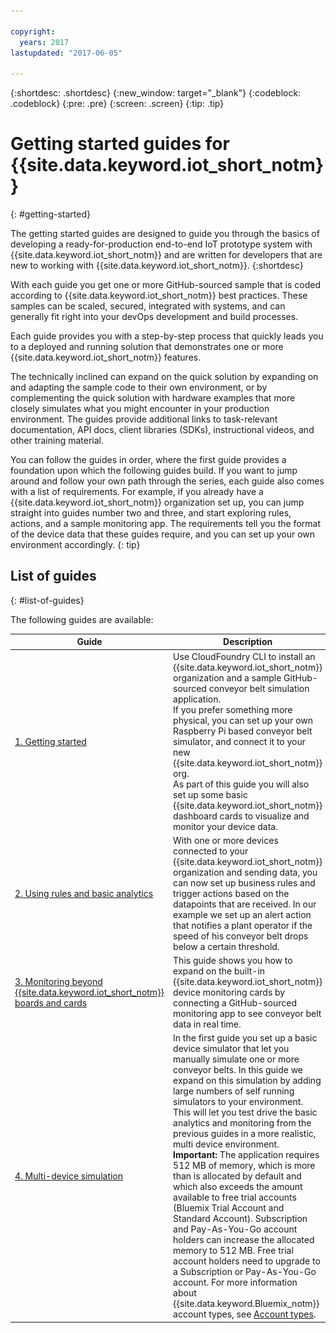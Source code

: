 ```yaml
---

copyright:
  years: 2017
lastupdated: "2017-06-05"

---
```


{:shortdesc: .shortdesc}
{:new_window: target="\_blank"}
{:codeblock: .codeblock}
{:pre: .pre}
{:screen: .screen}
{:tip: .tip}


# Getting started guides for {{site.data.keyword.iot_short_notm}}
{: #getting-started}

The getting started guides are designed to guide you through the basics of developing a ready-for-production end-to-end IoT prototype system with {{site.data.keyword.iot_short_notm}} and are written for developers that are new to working with {{site.data.keyword.iot_short_notm}}.
{:shortdesc}

With each guide you get one or more GitHub-sourced sample that is coded according to {{site.data.keyword.iot_short_notm}} best practices. These samples can be scaled, secured, integrated with systems, and can generally fit right into your devOps development and build processes.

Each guide provides you with a step-by-step process that quickly leads you to a deployed and running solution that demonstrates one or more {{site.data.keyword.iot_short_notm}} features.

The technically inclined can expand on the quick solution by expanding on and adapting the sample code to their own environment, or by complementing the quick solution with hardware examples that more closely simulates what you might encounter in your production environment. The guides provide additional links to task-relevant documentation, API docs, client libraries (SDKs), instructional videos, and other training material.

You can follow the guides in order, where the first guide provides a foundation upon which the following guides build. If you want to jump around and follow your own path through the series, each guide also comes with a list of requirements. For example, if you already have a {{site.data.keyword.iot_short_notm}} organization set up, you can jump straight into guides number two and three, and start exploring rules, actions, and a sample monitoring app. The requirements tell you the format of the device data that these guides require, and you can set up your own environment accordingly.
{: tip}

## List of guides
{: #list-of-guides}  

The following guides are available:

| Guide | Description | Screenshot |   
| ----- | ---- | --- |  
| [1. Getting started](getting-started-iot-conveyor.html) | Use CloudFoundry CLI to install an {{site.data.keyword.iot_short_notm}} organization and a sample GitHub-sourced conveyor belt simulation application. </br> If you prefer something more physical, you can set up your own Raspberry Pi based conveyor belt simulator, and connect it to your new {{site.data.keyword.iot_short_notm}} org. </br> As part of this guide you will also set up some basic {{site.data.keyword.iot_short_notm}} dashboard cards to visualize and monitor your device data. | ![Conveyor belt app](images/app_conveyor_belt.png "Conveyor belt app") |  
| [2. Using rules and basic analytics](getting-started-iot-rules.html) | With one or more devices connected to your {{site.data.keyword.iot_short_notm}} organization and sending data, you can now set up business rules and trigger actions based on the datapoints that are received.  In our example we set up an alert action that notifies a plant operator if the speed of his conveyor belt drops below a certain threshold. | ![Example rule](images/slow_rule.svg "Example rule") |  
| [3. Monitoring beyond {{site.data.keyword.iot_short_notm}} boards and cards](getting-started-iot-monitoring.html) | This guide shows you how to expand on the built-in {{site.data.keyword.iot_short_notm}} device monitoring cards by connecting a GitHub-sourced monitoring app to see conveyor belt data in real time. | ![Monitor app](images/app_monitor.png "Monitor app") |  
| [4. Multi-device simulation](getting-started-iot-large-scale-simulation.html) | In the first guide you set up a basic device simulator that let you manually simulate one or more conveyor belts. In this guide we expand on this simulation by adding large numbers of self running simulators to your environment. This will let you test drive the basic analytics and monitoring from the previous guides in a more realistic, multi device environment. </br>**Important:** The application requires 512 MB of memory, which is more than is allocated by default and which also exceeds the amount available to free trial accounts (Bluemix Trial Account and Standard Account). Subscription and Pay-As-You-Go account holders can increase the allocated memory to 512 MB.  Free trial account holders need to upgrade to a Subscription or Pay-As-You-Go account. For more information about {{site.data.keyword.Bluemix_notm}} account types, see [Account types](/docs/pricing/index.html#pricing). | ![Monitor app](images/multi_device.png "Monitor app") |  

